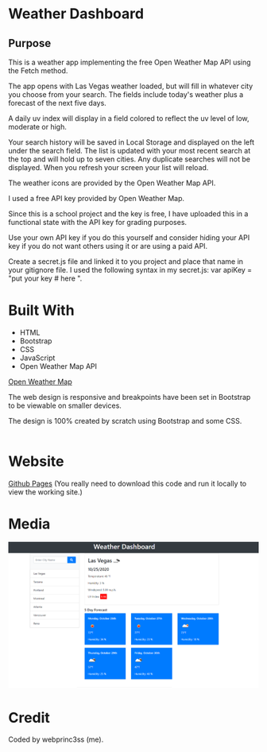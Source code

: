 # Weather Dashboard

## Purpose
This is a weather app implementing the free Open Weather Map API using the Fetch method.  

The app opens with Las Vegas weather loaded, but will fill in whatever city you choose from your search.  The fields include today's weather plus a forecast of the next five days.

A daily uv index will display in a field colored to reflect the uv level of low, moderate or high.

Your search history will be saved in Local Storage and displayed on the left under the search field.  The list is updated with your most recent search at the top and will hold up to seven cities.  Any duplicate searches will not be displayed.  When you refresh your screen your list will reload.

The weather icons are provided by the Open Weather Map API.  

I used a free API key provided by Open Weather Map.

Since this is a school project and the key is free, I have uploaded this in a functional state with the API key for grading purposes.

Use your own API key if you do this yourself and consider hiding your API key if you do not want others using it or are using a paid API.

Create a secret.js file and linked it to you project and place that name in your gitignore file.  I used the following syntax in my secret.js: var apiKey = "put your key # here ".


# Built With
- HTML
- Bootstrap
- CSS
- JavaScript
- Open Weather Map API

[Open Weather Map](https://openweathermap.org/api)

The web design is responsive and breakpoints have been set in Bootstrap to be viewable on smaller devices.

The design is 100% created by scratch using Bootstrap and some CSS.
<br><br>

# Website

[Github Pages](https://webprinc3ss.github.io/weather-dashboard/index.html)
(You really need to download this code and run it locally to view the working site.)
<br>

# Media

![Screenshot](assets/images/weather-dash.png)
<br>

# Credit
Coded by webprinc3ss (me).

